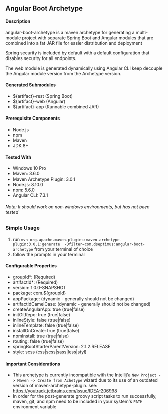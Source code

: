 ## Angular Boot Archetype ##

#### Description ####
 angular-boot-archetype is a maven archetype for generating a multi-module project with separate Spring Boot and Angular modules 
 that are combined into a fat JAR file for easier distribution and deployment
 
 Spring security is included by default with a default configuration that disables security for all endpoints.
 
 The web module is generated dynamically using Angular CLI keep decouple the Angular module version from the Archetype
 version.
 
 #### Generated Submodules ####
 * ${artifact}-rest (Spring Boot)
 * ${artifact}-web (Angular)
 * ${artifact}-app (Runnable combined JAR)
 
 #### Prerequisite Components ####
 * Node.js
 * npm
 * Maven
 * JDK 8+
 
 #### Tested With ####
 * Windows 10 Pro
 * Maven: 3.6.0
 * Maven Archetype Plugin: 3.0.1
 * Node.js: 8.10.0
 * npm: 5.6.0
 * Angular CLI: 7.3.1
 
 ###### *Note: It should work on non-windows environments, but has not been tested* ######
 
 ### Simple Usage ###
 
1. run `mvn org.apache.maven.plugins:maven-archetype-plugin:3.0.1:generate  -Dfilter=com.dseptimus:angular-boot-archetype` from your terminal of choice
2. follow the prompts in your terminal

#### Configurable Properties #### 
* groupId\*: (Required)
* artifactId\*: (Required)
* version: 1.0.0-SNAPSHOT
* package: com.${groupId}
* appPackage: (dynamic - generally should not be changed)
* artifactIdCamelCase: (dynamic - generally should not be changed)
* createAngularApp: true (true|false)
* initGitRepo: true (true|false)
* inlineStyle: false (true|false)
* inlineTemplate: false (true|false)
* installOnCreate: true (true|false)
* npmInstall: true (true|false)
* routing: false (true|false)
* springBootStarterParentVersion: 2.1.2.RELEASE
* style: scss (css|scss|sass|less|styl)


#### Important Considerations ####
* This archetype is currently incompatible with the Intellij'a `New Project -> Maven -> Create from Achetype` wizard
due to its use of an outdated version of maven-archetype-plugin.
see: https://youtrack.jetbrains.com/issue/IDEA-206998
* In order for the post-generate groovy script tasks to run successfully, maven, git, and npm need to be included 
in your system's `PATH` environment variable